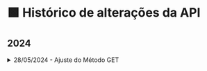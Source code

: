 # 🟩 Histórico de alterações da API

## 2024

<details>

<summary>28/05/2024 - Ajuste do Método GET</summary>

O método **/api/Documento/Get** da API integração, foi alterado para retornar o valor dos campos customizados dos documentos, retirando os espaços no início e no fim de campos cadastrados incorretamente, também serão removidos espaços duplos entre o conteúdo dos campos.

Foi criado o parâmetro **RemoverEspacos** que poderá ter valor **true** ou **false**, não obrigatório. &#x20;

Quando o parâmetro **RemoverEspacos** for enviado como **true**, então a API irá tratar o retorno para:&#x20;

* Retirar todos os espaços no início e no final de cada campo customizado e de lista;&#x20;
* Retirar espaços maiores que duplos entre os conteúdos dos campos customizados e de lista.&#x20;

![](<../.gitbook/assets/image (139).png>)

Esta alteração foi criada para melhorar a integração com E-Social.

</details>
